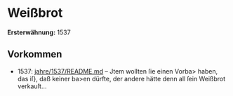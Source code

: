 # Weißbrot

**Ersterwähnung:** 1537

## Vorkommen
- 1537: [jahre/1537/README.md](../jahre/1537/README.md) – Jtem wollten
ſie einen Vorba> haben, das iſ}, daß keiner ba>en dürfte,
der andere hätte denn all ſein Weißbrot verkauſt...
